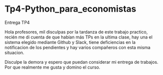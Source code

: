 # Tp4-Python_para_economistas
Entrega TP4 

Hola profesores, mil disculpas por la tardanza de este trabajo practico, 
recién me di cuenta de que habían más TPs en la ultima clase, hay una el sistema elegido mediante Github y Slack, 
tiene deficiencias en la notificacion de los pendientes y hay varios compañeros con esta misma situacion.

Disculpe la demora y espero que puedan considerar mi entrega de trabajos. Por que realmente me gusta y domino el curso.
